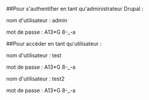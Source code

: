 ##Pour s'authentifier en tant qu'administrateur Drupal :


nom d'utilisateur : admin

mot de passe : A13*G 8-_-a



##Pour accéder en tant qu'utilisateur :


nom d'utilisateur : test

mot de passe : A13*G 8-_-a



nom d'utilisateur : test2

mot de passe : A13*G 8-_-a
